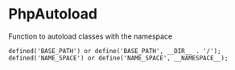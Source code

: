 # PhpAutoload
Function to autoload classes with the namespace

`
defined('BASE_PATH') or define('BASE_PATH', __DIR__ . '/');
defined('NAME_SPACE') or define('NAME_SPACE', __NAMESPACE__);
`
